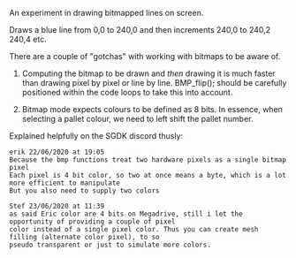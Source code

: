 An experiment in drawing bitmapped lines on screen.

Draws a blue line from 0,0 to 240,0 and then increments 240,0 to 240,2 240,4 etc.

There are a couple of "gotchas" with working with bitmaps to be aware of.

1. Computing the bitmap to be drawn and _then_ drawing it is much faster than drawing pixel by pixel or line by line. BMP_flip(); should be carefully positioned within the code loops to take this into account.

2. Bitmap mode expects colours to be defined as 8 bits. In essence, when selecting a pallet colour, we need to left shift the pallet number. 

Explained helpfully on the SGDK discord thusly:

```
erik 22/06/2020 at 19:05
Because the bmp functions treat two hardware pixels as a single bitmap pixel
Each pixel is 4 bit color, so two at once means a byte, which is a lot more efficient to manipulate
But you also need to supply two colors

Stef 23/06/2020 at 11:39
as said Eric color are 4 bits on Megadrive, still i let the opportunity of providing a couple of pixel 
color instead of a single pixel color. Thus you can create mesh filling (alternate color pixel), to so 
pseudo transparent or just to simulate more colors.
```
